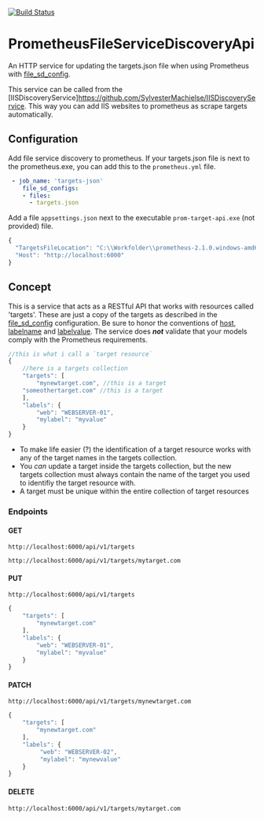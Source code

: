 [![Build Status](https://travis-ci.org/SylvesterMachielse/PrometheusFileServiceDiscoveryApi.svg?branch=master)](https://travis-ci.org/SylvesterMachielse/PrometheusFileServiceDiscoveryApi)

# PrometheusFileServiceDiscoveryApi
An HTTP service for updating the targets.json file when using Prometheus with 
[file_sd_config](https://prometheus.io/docs/prometheus/latest/configuration/configuration/#%3Cfile_sd_config%3E). 

This service can be called from the [IISDiscoveryService]https://github.com/SylvesterMachielse/IISDiscoveryService. This way you can add IIS websites to prometheus as scrape targets automatically.

## Configuration
Add file service discovery to prometheus. If your targets.json file is next to the prometheus.exe, you can add this to the `prometheus.yml` file.
```YAML
 - job_name: 'targets-json'
    file_sd_configs:
    - files:
      - targets.json
```

Add a file `appsettings.json` next to the executable `prom-target-api.exe` (not provided) file.

```javascript
{ 
  "TargetsFileLocation": "C:\\Workfolder\\prometheus-2.1.0.windows-amd64\\targets.json",
  "Host": "http://localhost:6000"
}
```

## Concept
This is a service that acts as a RESTful API that works with resources called 'targets'. These are just a copy of the targets as described in the [file_sd_config](https://prometheus.io/docs/prometheus/latest/configuration/configuration/#%3Clabelname%3E) configuration. Be sure to honor the conventions of [host](https://prometheus.io/docs/prometheus/latest/configuration/configuration/#%3Chost%3E), [labelname](https://prometheus.io/docs/prometheus/latest/configuration/configuration/#%3Clabelname%3E) and [labelvalue](https://prometheus.io/docs/prometheus/latest/configuration/configuration/#%3Clabelname%3E). The service does **_not_** validate that your models comply with the Prometheus requirements. 

``` javascript
//this is what i call a `target resource` 
{
    //here is a targets collection
    "targets": [
        "mynewtarget.com", //this is a target
	"someothertarget.com" //this is a target
    ],
    "labels": {
        "web": "WEBSERVER-01",      
        "mylabel": "myvalue"      
    }
}
```

* To make life easier (?) the identification of a target resource works with any of the target names in the targets collection. 
* You _can_ update a target inside the targets collection, but the new targets collection must always contain the name of the target you used to identifiy the target resource with.
* A target must be unique within the entire collection of target resources

### Endpoints
#### GET
`http://localhost:6000/api/v1/targets`

`http://localhost:6000/api/v1/targets/mytarget.com` 

#### PUT
`http://localhost:6000/api/v1/targets`

``` javascript
{
    "targets": [
        "mynewtarget.com"
    ],
    "labels": {
        "web": "WEBSERVER-01",      
        "mylabel": "myvalue"      
    }
}
```

#### PATCH
`http://localhost:6000/api/v1/targets/mynewtarget.com`

``` javascript
{
    "targets": [
        "mynewtarget.com"
    ],
    "labels": {
         "web": "WEBSERVER-02",       
         "mylabel": "mynewvalue"       
    }
}
```

#### DELETE
`http://localhost:6000/api/v1/targets/mytarget.com`
